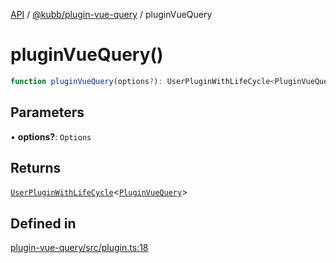 [API](../../../packages.md) / [@kubb/plugin-vue-query](../index.md) / pluginVueQuery

# pluginVueQuery()

```ts
function pluginVueQuery(options?): UserPluginWithLifeCycle<PluginVueQuery>
```

## Parameters

• **options?**: `Options`

## Returns

[`UserPluginWithLifeCycle`](../../core/type-aliases/UserPluginWithLifeCycle.md)\<[`PluginVueQuery`](../type-aliases/PluginVueQuery.md)\>

## Defined in

[plugin-vue-query/src/plugin.ts:18](https://github.com/kubb-project/kubb/blob/41d5fcbd23d143293d72542efcb650e62fa3a210/packages/plugin-vue-query/src/plugin.ts#L18)
